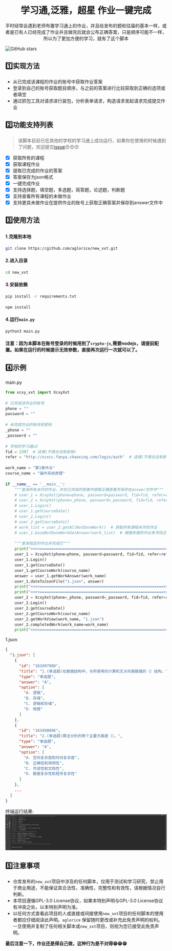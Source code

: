 <div align="center">
    <h1 align="center">
     学习通,泛雅，超星 作业一键完成
    </h1>
<p>平时经常会遇到老师布置学习通上的作业，并且给发布的题和往届的基本一样，或者是已有人已经完成了作业并且做完后就会公布正确答案，只是顺序可能不一样，所以为了更加方便的学习，就有了这个脚本</p>
</div>

![GitHub stars](https://img.shields.io/github/stars/aglorice/new_xxt.svg)

## 1️⃣实现方法
- 从已完成该课程的作业的账号中获取作业答案
- 登录到自己的账号获取题目顺序，与之前的答案进行比较获取到正确的选项或者填空
- 通过抓包工具对请求进行装包，分析表单请求，构造请求发起请求完成提交作业


## 2️⃣功能支持列表
> 该脚本目前已在其他的学校的学习通上成功运行，如果你在使用的时候遇到了问题，欢迎提交[issue](https://github.com/aglorice/new_xxt/issues)😍😍😍
* [x] 获取所有的课程
* [x] 获取课程作业
* [x] 提取已完成的作业的答案
* [x] 答案保存为json格式
* [x] 一键完成作业
* [x] 支持选择题，填空题，多选题，简答题，论述题，判断题
* [x] 支持查看所有课程的未做作业
* [x] 支持更具未做作业在提供作业的账号上获取正确答案并保存到answer文件中
## 3️⃣使用方法
#### 1.克隆到本地
```bash
git clone https://github.com/aglorice/new_xxt.git
```

#### 2.进入目录
```bash
cd new_xxt
```
#### 3.安装依赖
```bash
pip install -r requirements.txt

npm install
```
#### 4.运行`main.py`
```bash
python3 main.py
```
#### 注意：因为本脚本在账号登录的时候用到了`crypto-js`,需要nodejs，请提前配置。如果在运行的时候提示无效参数，直接再次运行一次就可以了。

## 4️⃣示例
main.py
```python
from xcxy_xxt import XcxyXxt

# 已完成该作业的账号
phone = ""
password = ""

# 未完成作业的账号和密码
_phone = ""
_password = ""

# 学校的学习通id
fid = 2397  # 选填(不填也没有影响)
refer = "http://scxcc.fanya.chaoxing.com/login/auth"  # 选填(不填也没有影响)

work_name = "第1章作业"
course_name = "操作系统原理"

if __name__ == '__main__':
    """查询所有未作的作业，并在已完成的答案中提取正确答案并保存在answer文件中"""
    # user_1 = XcxyXxt(phone=phone, password=password, fid=fid, refer=refer)
    # user_2 = XcxyXxt(phone=_phone, password=_password, fid=fid, refer=refer)
    # user_1.Login()
    # user_1.getCourseDate()
    # user_2.Login()
    # user_2.getCourseDate()
    # work_list = user_2.getAllNotDoneWork()  # 获取所有课程未作的作业
    # user_1.baseNotDoneWorkGetAnswer(work_list)  # 根据未做的作业来寻找正确的答案

    """查询指定的作业并完成它"""
    print("<<<<======================================================>>>>")
    user_1 = XcxyXxt(phone=phone, password=password, fid=fid, refer=refer)
    user_1.Login()
    user_1.getCourseDate()
    user_1.getCourseWork(course_name)
    answer = user_1.getWorkAnswer(work_name)
    user_1.dateToJsonFile("1.json", answer)
    print("<<<<======================================================>>>>\n\n\n")
    print("<<<<======================================================>>>>")
    user_2 = XcxyXxt(phone=_phone, password=_password, fid=fid, refer=refer)
    user_2.Login()
    user_2.getCourseDate()
    user_2.getCourseWork(course_name)
    user_2.getWorkView(work_name, "1.json")
    user_2.completedWork(work_name=work_name)
    print("<<<<======================================================>>>>")
```
1.json
```json
{
  "1.json": [
    {
      "id": "163497980",
      "title": "1.(单选题)在数据结构中，与所使用的计算机无关的是数据的（）结构。",
      "type": "单选题",
      "answer": "A",
      "option": [
        "A. 逻辑",
        "B. 存储",
        "C. 逻辑和存储",
        "D. 物理"
      ]
    },
    {
      "id": "163498096",
      "title": "2.(单选题)算法分析的两个主要方面是（）。",
      "type": "单选题",
      "answer": "A",
      "option": [
        "A. 空间复杂度和时间复杂度",
        "B. 正确性和简明性",
        "C. 可读性和文档性",
        "D. 数据复杂性和程序复杂性"
      ]
    },
    ...
  ]
}
```
终端运行结果:
![](img/outcome.png)
## 5️⃣注意事项
- 仓库发布的`new_xxt`项目中涉及的任何脚本，仅用于测试和学习研究，禁止用于商业用途，不能保证其合法性，准确性，完整性和有效性，请根据情况自行判断。
- 本项目遵循GPL-3.0 License协议，如果本特别声明与GPL-3.0 License协议有冲突之处，以本特别声明为准。
- 以任何方式查看此项目的人或直接或间接使用`new_xxt`项目的任何脚本的使用者都应仔细阅读此声明。`aglorice` 保留随时更改或补充此免责声明的权利。一旦使用并复制了任何相关脚本或`new_xxt`项目，则视为您已接受此免责声明。

**最后注意一下，作业还是得自己做，这种行为是不对得😁😁😁**

